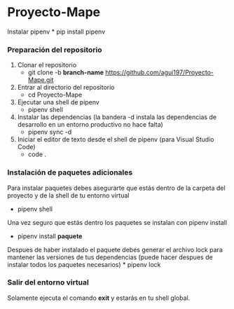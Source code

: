 # Proyecto-Mape

Instalar pipenv
	* pip install pipenv

### Preparación del repositorio

1. Clonar el repositorio
	* git clone -b **branch-name** https://github.com/agui197/Proyecto-Mape.git
2. Entrar al directorio del repositorio
	* cd Proyecto-Mape
3. Ejecutar una shell de pipenv
	* pipenv shell
4. Instalar las dependencias (la bandera -d instala las dependencias de desarrollo en un entorno productivo no hace falta)
	* pipenv sync -d
5. Iniciar el editor de texto desde el shell de pipenv (para Visual Studio Code)
	* code .


### Instalación de paquetes adicionales

Para instalar paquetes debes asegurarte que estás dentro de la carpeta del 
proyecto y de la shell de tu entorno virtual

* pipenv shell

Una vez seguro que estás dentro los paquetes se instalan con pipenv install

* pipenv install **paquete**

Despues de haber instalado el paquete debes generar el archivo lock para 
mantener las versiones de tus dependencias (puede hacer despues de instalar 
todos los paquetes necesarios)
	* pipenv lock

### Salir del entorno virtual

Solamente ejecuta el comando **exit** y estarás en tu shell global.
